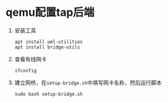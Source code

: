 # qemu配置tap后端

1. 安装工具

    ```
    apt install uml-utilities
    apt install bridge-utils
    ```

2. 查看有线网卡
   
   ```
   ifconfig
   ```
   
3. 建立网桥，在`setup-bridge.sh`中填写网卡名称，然后运行脚本
   ```
   sudo bash setup-bridge.sh
   ```